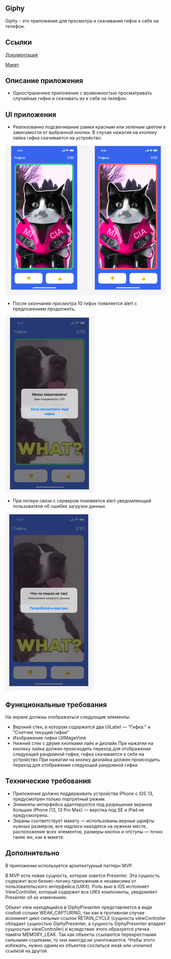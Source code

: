 ## **Giphy**

Giphy - это приложение для просмотра и скачивания гифок к себе на телефон.

## **Ссылки**

[Документация](https://developers.giphy.com/explorer/?)

[Макет](https://www.figma.com/file/CFVmaTZ621FgTJHsr20sCG/Giphy-Quiz-(YP)?node-id=0%3A1&t=AyyunAewwqNoVniU-1)

## **Описание приложения**

-  Одностраничное приложение с возможностью просматривать случайные гифки и скачивать их к себе на телефон. 

## **UI приложения**

- Реализованно подсвечивание рамки красным или зеленым цветом в зависимости от выбранной кнопки. В случае нажатия на кнопкку лайка гифка скачивается на устройство.

![highlightImageBorder](https://github.com/DzhamiRakhmetov/Giphy/blob/main/highlightImageBorder.png)

- После окончания просмотра 10 гифок появляется alert с предложением продолжить.

![showEndOfGiphy](https://github.com/DzhamiRakhmetov/Giphy/blob/main/showEndOfGiphy.png)

- При потери связи с сервером поялвяется alert уведомляющий пользователя об ошибке загрузки данных.

![showError](https://github.com/DzhamiRakhmetov/Giphy/blob/main/showError.png) 

## **Функциональные требования**

На экране должны отображаться следующие элементы: 
- Верхний стек, в котором содержится два UILabel — "Гифка:" и "Счетчик текущей гифки"
- Изображение гифки UIIMageView
- Нижний стек c двумя кнопками лайк и дизлайк
При нажатии на кнопкку лайка должен происходить переход для отображения следующей рандомной гифки, гифка скачивается к себе на устройство
При нажатии на кнопку дизлайка должен происходить переход для отображения следующей рандомной гифки

## **Технические требования**

- Приложение должно поддерживать устройства iPhone с iOS 13, предусмотрен только портретный режим.
- Элементы интерфейса адаптируются под разрешения экранов больших iPhone (13, 13 Pro Max) — верстка под SE и iPad не предусмотрена.
- Экраны соответствует макету — использованы верные шрифты нужных размеров, все надписи находятся на нужном месте, расположение всех элементов, размеры кнопок и отступы — точно такие же, как в макете.

## **Дополнительно**

В приложении используется архитектурный паттерн MVP.

В MVP есть новая сущность, которая зовется Presenter. Эта сущность содержит всю бизнес-логику приложения и независима от пользовательского интерфейса (UIKit). Роль вью в iOS исполняет ViewController, который содержит все UIKit компоненты, уведомляет Presenter об их изменениях.

Обьект view находящийся в GiphyPresenter представляется в виде слабой сслыки WEAK_CAPTURING, так как в противном случае возникнет цикл сильных ссылок RETAIN_CYCLE (сущность viewController обладает сущностью GiphyPresenter, а сущность GiphyPresenter владеет сущностью viewController) и вследствие этого образуется утечка памяти MEMORY_LEAK. Так как объекты ссылаются перекрестными сильными ссылками, то они никогда не уничтожаются. Чтобы этого избежать, нужно одним из объектов сослаться weak или unowned ссылкой на другой.


   

